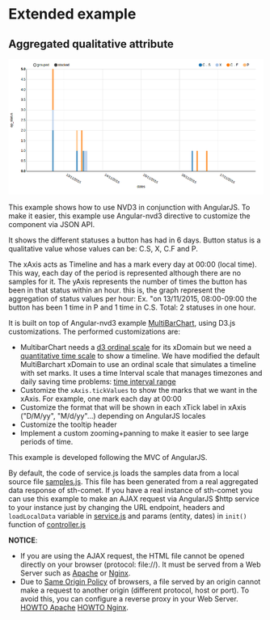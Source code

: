 # Extended example
## Aggregated qualitative attribute
![MultiBarChart](img/multibarchart.png)

This example shows how to use NVD3 in conjunction with AngularJS. To make it easier, this example use Angular-nvd3 directive to customize the component via JSON API.

It shows the different statuses a button has had in 6 days. Button status is a qualitative value whose values can be: C.S, X, C.F and P.

The xAxis acts as Timeline and has a mark every day at 00:00 (local time). This way, each day of the period is represented although there are
 no samples for it. The yAxis represents the number of times the button has been in that status within an hour. this is, the
 graph represent the aggregation of status values per hour: Ex. "on 13/11/2015, 08:00-09:00 the button has been 1 time in P and 1 time in C.S. Total: 2 statuses in one hour.

It is built on top of Angular-nvd3 example [MultiBarChart](http://krispo.github.io/angular-nvd3/#/multiBarChart), using D3.js customizations.
The performed customizations are:
* MultibarChart needs a [d3 ordinal scale](https://github.com/mbostock/d3/wiki/Ordinal-Scales) for its xDomain but we need a [quantitative time scale](https://github.com/mbostock/d3/wiki/Quantitative-Scales) to show a timeline.
We have modified the default MultiBarchart xDomain to use an ordinal scale
that simulates a timeline with set marks. It uses a time Interval scale that manages timezones and daily saving time
 problems: [time interval range](https://github.com/mbostock/d3/wiki/Time-Intervals#interval_range)
* Customize the `xAxis.tickValues` to show the marks that we want in the xAxis. For example, one mark each day at 00:00
* Customize the format that will be shown in each xTick label in xAxis ("D/M/yy", "M/d/yy"...) depending on AngularJS locales
* Customize the tooltip header
* Implement a custom zooming+panning to make it easier to see large periods of time.

This example is developed following the MVC of AngularJS.

By default, the code of service.js loads the samples data from a local source file [samples.js](samples.js). This file
has been generated from a real aggregated data response of sth-comet. If you have a real instance of sth-comet you can use this
example to make an AJAX request via AngularJS $http service to your instance just by changing the URL endpoint, headers and `loadLocalData` variable in [service.js](service.js)
and params (entity, dates) in `init()` function of [controller.js](controller.js)

**NOTICE**:
* If you are using the AJAX request, the HTML file cannot be opened directly on your browser (protocol: file://).
 It must be served from a Web Server such as [Apache](https://httpd.apache.org/) or [Nginx](http://nginx.org/).
* Due to [Same Origin Policy](https://en.wikipedia.org/wiki/Same-origin_policy) of browsers, a file served by an origin cannot make a request to another origin (different protocol, host or port).
To avoid this, you can configure a reverse proxy in your Web Server. [HOWTO Apache](http://www.apachetutor.org/admin/reverseproxies) [HOWTO Nginx](https://www.nginx.com/resources/admin-guide/reverse-proxy/).